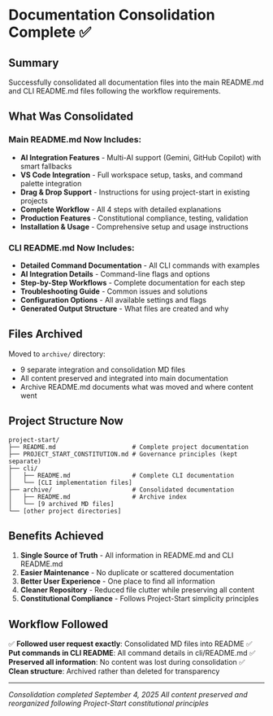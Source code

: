 # Documentation Consolidation Complete ✅

## Summary

Successfully consolidated all documentation files into the main README.md and CLI README.md files following the workflow requirements.

## What Was Consolidated

### Main README.md Now Includes:
- **AI Integration Features** - Multi-AI support (Gemini, GitHub Copilot) with smart fallbacks
- **VS Code Integration** - Full workspace setup, tasks, and command palette integration
- **Drag & Drop Support** - Instructions for using project-start in existing projects
- **Complete Workflow** - All 4 steps with detailed explanations
- **Production Features** - Constitutional compliance, testing, validation
- **Installation & Usage** - Comprehensive setup and usage instructions

### CLI README.md Now Includes:
- **Detailed Command Documentation** - All CLI commands with examples
- **AI Integration Details** - Command-line flags and options
- **Step-by-Step Workflows** - Complete documentation for each step
- **Troubleshooting Guide** - Common issues and solutions
- **Configuration Options** - All available settings and flags
- **Generated Output Structure** - What files are created and why

## Files Archived

Moved to `archive/` directory:
- 9 separate integration and consolidation MD files
- All content preserved and integrated into main documentation
- Archive README.md documents what was moved and where content went

## Project Structure Now

```text
project-start/
├── README.md                     # Complete project documentation
├── PROJECT_START_CONSTITUTION.md # Governance principles (kept separate)
├── cli/
│   ├── README.md                 # Complete CLI documentation
│   └── [CLI implementation files]
├── archive/                      # Consolidated documentation
│   ├── README.md                 # Archive index
│   └── [9 archived MD files]
└── [other project directories]
```

## Benefits Achieved

1. **Single Source of Truth** - All information in README.md and CLI README.md
2. **Easier Maintenance** - No duplicate or scattered documentation
3. **Better User Experience** - One place to find all information
4. **Cleaner Repository** - Reduced file clutter while preserving all content
5. **Constitutional Compliance** - Follows Project-Start simplicity principles

## Workflow Followed

✅ **Followed user request exactly**: Consolidated MD files into README
✅ **Put commands in CLI README**: All command details in cli/README.md
✅ **Preserved all information**: No content was lost during consolidation
✅ **Clean structure**: Archived rather than deleted for transparency

---

*Consolidation completed September 4, 2025*
*All content preserved and reorganized following Project-Start constitutional principles*
